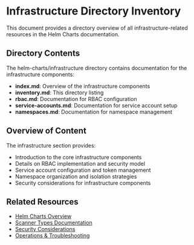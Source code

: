 # Infrastructure Directory Inventory

This document provides a directory overview of all infrastructure-related resources in the Helm Charts documentation.

## Directory Contents

The helm-charts/infrastructure directory contains documentation for the infrastructure components:

- **index.md**: Overview of the infrastructure components
- **inventory.md**: This directory listing
- **rbac.md**: Documentation for RBAC configuration
- **service-accounts.md**: Documentation for service account setup
- **namespaces.md**: Documentation for namespace management

## Overview of Content

The infrastructure section provides:

- Introduction to the core infrastructure components
- Details on RBAC implementation and security model
- Service account configuration and token management
- Namespace organization and isolation strategies
- Security considerations for infrastructure components

## Related Resources

- [Helm Charts Overview](../overview/index.md)
- [Scanner Types Documentation](../scanner-types/index.md)
- [Security Considerations](../security/index.md)
- [Operations & Troubleshooting](../operations/index.md)